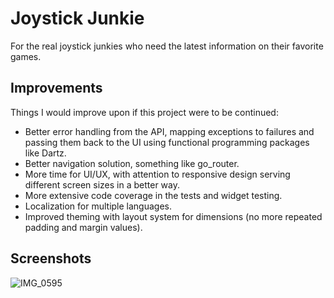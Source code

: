 # Joystick Junkie

For the real joystick junkies who need the latest information on their favorite games.

## Improvements

Things I would improve upon if this project were to be continued:
- Better error handling from the API, mapping exceptions to failures and passing them back to the UI using functional programming packages like Dartz.
- Better navigation solution, something like go_router.
- More time for UI/UX, with attention to responsive design serving different screen sizes in a better way.
- More extensive code coverage in the tests and widget testing.
- Localization for multiple languages.
- Improved theming with layout system for dimensions (no more repeated padding and margin values).

## Screenshots
![IMG_0595](https://github.com/user-attachments/assets/6594097c-75a8-4df8-a09d-9064d4b0668a)

